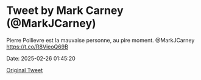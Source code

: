 # Tweet by Mark Carney (@MarkJCarney)

Pierre Poilievre est la mauvaise personne, au pire moment. @MarkJCarney https://t.co/R8VieoQ69B

Date: 2025-02-26 01:45:20

[Original Tweet](https://x.com/MarkJCarney/status/1894564371575029871)
